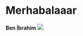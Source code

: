 # Merhabalaaar
**Ben İbrahim**
<img src="https://api.ravencode.live/v1/users/638674528234373126/embed?theme=dark&width=400">
